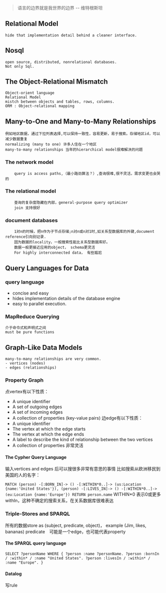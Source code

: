 > 语言的边界就是我世界的边界        -- 维特根斯坦

## Relational Model
    hide that implementation detail behind a cleaner interface.

## Nosql
    open source, distributed, nonrelational databases.
    Not only Sql.
## The Object-Relational Mismatch
    Object-orient language
    Relational Model
    mistch between objects and tables, rows, columns.
    ORM : Object-relational mapping 
## Many-to-One and Many-to-Many Relationships
    例如地区数据，通过下拉列表选择,可以保持一致性，容易更新，易于搜索。存储地区id，可以减少数据重复 
    normalizing (many to one) 许多人住在一个地区
    many-to-many relationships 当年的hierarchical model很难解决的问题

### The network model  
        query is access paths,（最小路劲算法？）,查询很难,很不灵活，需求变更也会哭的

### The relational model
        查询的复杂度隐藏在内部，general-purpose query optimizer
        join 支持很好
### document databases 
        1对n的时候，把n作为子节点存储;n对n或n对1时,如关系型数据库的外键,document reference引向别记录.
        因为数据的locality，一般搜索性能比关系型数据库好。
        数据一般更接近应用的object， schema更灵活
        For highly interconnected data， 有些尴尬

## Query Languages for Data

###  query language
- concise and easy
- hides implementation details of the database engine
- easy to parallel execution.

### MapReduce Querying
    介于命令式和声明式之间
    must be pure functions

## Graph-Like Data Models
    many-to-many relationships are very common.
    - vertices (nodes)
    - edges (relationships)

### Property Graph
点vertex有以下性质：
- A unique identifier
- A set of outgoing edges
- A set of incoming edges
- A collection of properties (key-value pairs)
边edge有以下性质：
- A unique identifier
- The vertex at which the edge starts
- The vertex at which the edge ends
- A label to describe the kind of relationship between the two vertices
- A collection of properties
非常灵活

#### The Cypher Query Language
输入vertices and edges 后可以搜很多非常有意思的事情
比如搜索从欧洲移民到美国的人的名字：

`MATCH
(person) -[:BORN_IN]-> () -[:WITHIN*0..]-> (us:Location {name:'United States'}),
(person) -[:LIVES_IN]-> () -[:WITHIN*0..]-> (eu:Location {name:'Europe'})
RETURN person.name`
WITHIN*0 表示0或更多withIn，这种不确定的搜索关系，在关系数据库很难表达

### Triple-Stores and SPARQL
所有的数据store as (subject, predicate, object)， example (Jim, likes, bananas)
predicate　可能是一个edge，也可能代表property

#### The SPARQL query language
`SELECT ?personName WHERE {
 ?person :name ?personName.
 ?person :bornIn / :within* / :name "United States".
 ?person :livesIn / :within* / :name "Europe".
}
`
#### Datalog
写rule



